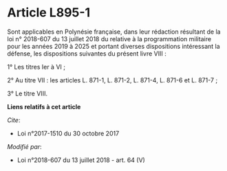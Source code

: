 # Article L895-1

Sont applicables en Polynésie française, dans leur rédaction résultant de  la loi                  n° 2018-607 du 13 juillet
2018 du relative à la programmation militaire pour les années 2019 à 2025 et portant diverses dispositions intéressant la
défense, les dispositions suivantes du présent livre VIII : 

1° Les titres Ier à VI ; 

2° Au titre VII : les articles L. 871-1, L. 871-2, L. 871-4, L. 871-6 et L. 871-7 ; 

3° Le titre VIII.

**Liens relatifs à cet article**

_Cite_:

  - Loi n°2017-1510 du 30 octobre 2017

_Modifié par_:

  - Loi n°2018-607 du 13 juillet 2018 - art. 64 (V)
